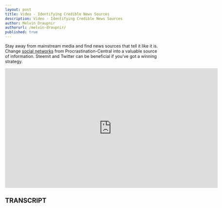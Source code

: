 ```yaml
---
layout: post
title: Video - Identifying Credible News Sources
description: Video - Identifying Credible News Sources
author: Melvin Draupnir
authorurl: /melvin-draupnir/ 
published: true
---
```


<p>Stay away from mainstream media and find news sources that tell it like it is. Change <a href="/the-seven-network-effects-of-bitcoin/">social networks</a> from Procrastination-Central into a valuable source of information. Steemit and Twitter can be beneficial if you've got a winning strategy.</p>

<center><iframe width="700" height="394" src="https://www.youtube.com/embed/2JU6SomUp2o" frameborder="0" allowfullscreen></iframe></center>

<h2>TRANSCRIPT</h2>
